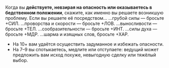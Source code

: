 Когда вы **действуете, невзирая на опасность или оказываетесь в бедственном положении**, скажите, как именно вы решаете возникшую проблему. Если вы решаете её посредством...
...грубой силы — бросьте +СИЛ.
...проворства и скорости — бросьте +ЛОВ.
...выносливости — бросьте +ТЕЛ.
...сообразительности — бросьте +ИНТ.
...силы духа — бросьте +МДР.
...шарма и изящных слов, бросьте +ХАР.
- На 10+ вам удаётся осуществить задуманное и избежать опасности.
- На 7–9 вы спотыкаетесь, медлите или отступаете: ведущий может предложить вам исход похуже, невыгодную сделку или тяжёлый выбор.